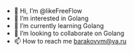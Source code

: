 - 👋 Hi, I’m @likeFreeFlow
- 👀 I’m interested in Golang
- 🌱 I’m currently learning Golang
- 💞️ I’m looking to collaborate on Golang
- 📫 How to reach me barakovvm@ya.ru

<!---
likeFreeFlow/likeFreeFlow is a ✨ special ✨ repository because its `README.md` (this file) appears on your GitHub profile.
You can click the Preview link to take a look at your changes.
--->
